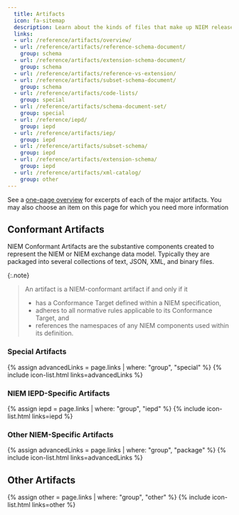 ```yaml
---
  title: Artifacts
  icon: fa-sitemap
  description: Learn about the kinds of files that make up NIEM releases and IEPDs.
  links:
  - url: /reference/artifacts/overview/
  - url: /reference/artifacts/reference-schema-document/
    group: schema
  - url: /reference/artifacts/extension-schema-document/
    group: schema
  - url: /reference/artifacts/reference-vs-extension/
  - url: /reference/artifacts/subset-schema-document/
    group: schema
  - url: /reference/artifacts/code-lists/
    group: special
  - url: /reference/artifacts/schema-document-set/
    group: special
  - url: /reference/iepd/
    group: iepd
  - url: /reference/artifacts/iep/
    group: iepd
  - url: /reference/artifacts/subset-schema/
    group: iepd
  - url: /reference/artifacts/extension-schema/
    group: iepd
  - url: /reference/artifacts/xml-catalog/
    group: other
---
```


See a [one-page overview](overview) for excerpts of each of the major artifacts. You may also choose an item on this page for which you need more information

## Conformant Artifacts

NIEM Conformant Artifacts are the substantive components created to represent the NIEM or NIEM exchange data model. Typically they are packaged into several collections of text, JSON, XML, and binary files.

{:.note}
>
> An artifact is a NIEM-conformant artifact if and only if it
>
>- has a Conformance Target defined within a NIEM specification,
>- adheres to all normative rules applicable to its Conformance Target, and
>- references the namespaces of any NIEM components used within its definition.

<!--
Main Specifications
- Conformance (internal organization link)
- Conformance Targets Attribute (internal organization link)
- HLVA (internal organization link)
- MPD (internal organization link)
- NDR (internal organization link)
- Schematron in XML (internal organization link)

Artifact Specifications
- Code List
- Extension Schema
- Subset Schema
- Schema Document Set
-->

### Special Artifacts

{% assign advancedLinks = page.links | where: "group", "special" %}
{% include icon-list.html links=advancedLinks %}

### NIEM IEPD-Specific Artifacts

{% assign iepd = page.links | where: "group", "iepd" %}
{% include icon-list.html links=iepd %}

### Other NIEM-Specific Artifacts

{% assign advancedLinks = page.links | where: "group", "package" %}
{% include icon-list.html links=advancedLinks %}

## Other Artifacts

{% assign other = page.links | where: "group", "other" %}
{% include icon-list.html links=other %}
